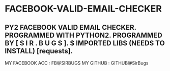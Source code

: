 # FACEBOOK-VALID-EMAIL-CHECKER
PY2 FACEBOOK VALID EMAIL CHECKER.
PROGRAMMED WITH PYTHON2.
PROGRAMMED BY [ S I R . B U G S ].
$ IMPORTED LIBS (NEEDS TO INSTALL) [requests].
---------------------------------------------
MY FACEBOOK ACC : FB@SIRBUGS
MY GITHUB : GITHUB@SirBugs
